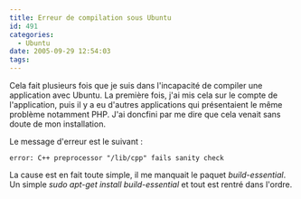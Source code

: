 ```yaml
---
title: Erreur de compilation sous Ubuntu
id: 491
categories:
  - Ubuntu
date: 2005-09-29 12:54:03
tags:
---
```


Cela fait plusieurs fois que je suis dans l'incapacité de compiler une application avec Ubuntu. La première fois, j'ai mis cela sur le compte de l'application, puis il y a eu d'autres applications qui présentaient le même problème notamment PHP. J'ai doncfini par me dire que cela venait sans doute de mon installation.

Le message d'erreur est le suivant&nbsp;:

`error: C++ preprocessor "/lib/cpp" fails sanity check`

La cause est en fait toute simple, il me manquait le paquet _build-essential_. Un simple _sudo apt-get install build-essential_ et tout est rentré dans l'ordre.